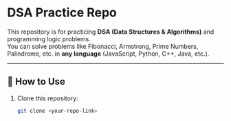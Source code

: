 # DSA Practice Repo

This repository is for practicing **DSA (Data Structures & Algorithms)** and programming logic problems.  
You can solve problems like Fibonacci, Armstrong, Prime Numbers, Palindrome, etc. in **any language** (JavaScript, Python, C++, Java, etc.).

---

## 🚀 How to Use
1. Clone this repository:
   ```bash
   git clone <your-repo-link>
